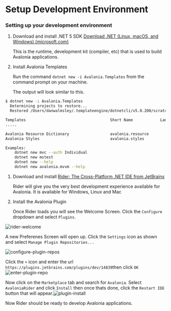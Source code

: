 # Setup Development Environment

### Setting up your development environment <a id="setting-up-your-development-environment"></a>

1. Download and install .NET 5 SDK [Download .NET \(Linux, macOS, and Windows\) \(microsoft.com\)](https://dotnet.microsoft.com/download)

   This is the runtime, development kit \(compiler, etc\) that is used to build Avalonia applications.

2. Install Avalonia Templates

   Run the command `dotnet new -i Avalonia.Templates` from the command prompt on your machine.

   The output will look similar to this.

```bash
$ dotnet new -i Avalonia.Templates
  Determining projects to restore...
  Restored /Users/danwalmsley/.templateengine/dotnetcli/v5.0.200/scratch/restore.csproj (in 706 ms).

Templates                                     Short Name            Language    Tags
.....

Avalonia Resource Dictionary                  avalonia.resource                 ui/xaml/avalonia/avaloniaui
Avalonia Styles                               avalonia.styles                   ui/xaml/avalonia/avaloniaui

Examples:
    dotnet new mvc --auth Individual
    dotnet new mstest
    dotnet new --help
    dotnet new avalonia.mvvm --help
```

1. Download and install [Rider: The Cross-Platform .NET IDE from JetBrains](https://www.jetbrains.com/rider/)

   Rider will give you the very best development experience available for Avalonia. It is available for Windows, Linux and Mac

2. Install the Avalonia Plugin

   Once Rider loads you will see the Welcome Screen. Click the `Configure` dropdown and select `Plugins`.

![rider-welcome](https://avaloniaui.net/docs/advanced-tutorial/images/rider-welcome.png)

A new Preferenes Screen will open up. Click the `Settings` icon as shown and select `Manage Plugin Repositories...`

![configure-plugin-repos](https://avaloniaui.net/docs/advanced-tutorial/images/configure-plugin-repos.png)

Click the `+` icon and enter the url `https://plugins.jetbrains.com/plugins/dev/14839`then click `OK`![enter-plugin-repo](https://avaloniaui.net/docs/advanced-tutorial/images/enter-plugin-repo.png)

Now click on the `Marketplace` tab and search for `Avalonia`. Select `AvaloniaRider` and click `Install` then once thats done, click the `Restart IDE` button that will appear.![plugin-install](https://avaloniaui.net/docs/advanced-tutorial/images/plugin-install.png)

Now Rider should be ready to develop Avalonia applications.

